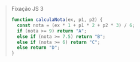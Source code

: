 > Fixação JS 3
>
> ```js
> function calculaNota(ex, p1, p2) {
>   const nota = (ex * 1 + p1 * 2 + p2 * 3) / 6;
>   if (nota >= 9) return "A";
>   else if (nota >= 7.5) return "B";
>   else if (nota >= 6) return "C";
>   else return "D";
> }
> ```
